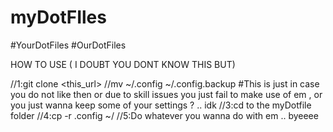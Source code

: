 # myDotFIles
#YourDotFiles
#OurDotFiles

HOW TO USE ( I DOUBT YOU DONT KNOW THIS BUT)

//1:git clone <this_url>
//mv ~/.config ~/.config.backup  #This is just in case you do not like then or due to skill issues you just fail to make use of em , or you just wanna keep some of your settings ? .. idk 
//3:cd to the myDotfile folder 
//4:cp -r .config ~/
//5:Do whatever you wanna do with em .. byeeee

